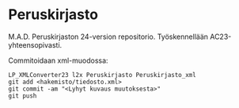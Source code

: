# Peruskirjasto

M.A.D. Peruskirjaston 24-version repositorio. Työskennellään AC23-yhteensopivasti.

Commitoidaan xml-muodossa:

```
LP_XMLConverter23 l2x Peruskirjasto Peruskirjasto_xml
git add <hakemisto/tiedosto.xml>
git commit -am "<Lyhyt kuvaus muutoksesta>"
git push
```
